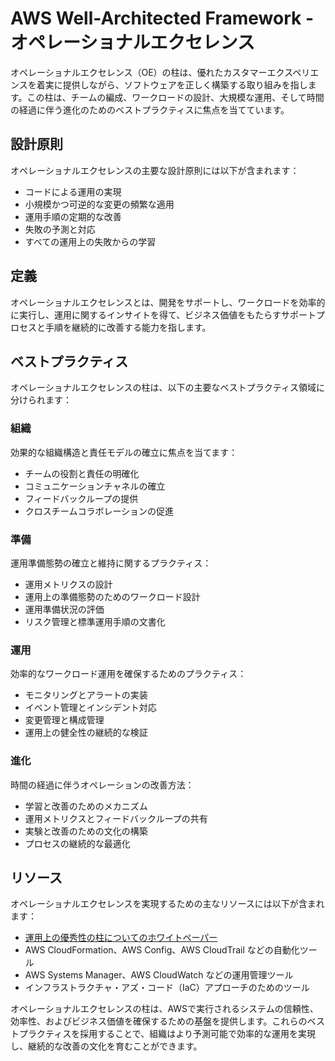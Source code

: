 # AWS Well-Architected Framework - オペレーショナルエクセレンス

オペレーショナルエクセレンス（OE）の柱は、優れたカスタマーエクスペリエンスを着実に提供しながら、ソフトウェアを正しく構築する取り組みを指します。この柱は、チームの編成、ワークロードの設計、大規模な運用、そして時間の経過に伴う進化のためのベストプラクティスに焦点を当てています。

## 設計原則

オペレーショナルエクセレンスの主要な設計原則には以下が含まれます：

- コードによる運用の実現
- 小規模かつ可逆的な変更の頻繁な適用
- 運用手順の定期的な改善
- 失敗の予測と対応
- すべての運用上の失敗からの学習

## 定義

オペレーショナルエクセレンスとは、開発をサポートし、ワークロードを効率的に実行し、運用に関するインサイトを得て、ビジネス価値をもたらすサポートプロセスと手順を継続的に改善する能力を指します。

## ベストプラクティス

オペレーショナルエクセレンスの柱は、以下の主要なベストプラクティス領域に分けられます：

### 組織

効果的な組織構造と責任モデルの確立に焦点を当てます：

- チームの役割と責任の明確化
- コミュニケーションチャネルの確立
- フィードバックループの提供
- クロスチームコラボレーションの促進

### 準備

運用準備態勢の確立と維持に関するプラクティス：

- 運用メトリクスの設計
- 運用上の準備態勢のためのワークロード設計
- 運用準備状況の評価
- リスク管理と標準運用手順の文書化

### 運用

効率的なワークロード運用を確保するためのプラクティス：

- モニタリングとアラートの実装
- イベント管理とインシデント対応
- 変更管理と構成管理
- 運用上の健全性の継続的な検証

### 進化

時間の経過に伴うオペレーションの改善方法：

- 学習と改善のためのメカニズム
- 運用メトリクスとフィードバックループの共有
- 実験と改善のための文化の構築
- プロセスの継続的な最適化

## リソース

オペレーショナルエクセレンスを実現するための主なリソースには以下が含まれます：

- [運用上の優秀性の柱についてのホワイトペーパー](https://docs.aws.amazon.com/wellarchitected/latest/operational-excellence-pillar/welcome.html)
- AWS CloudFormation、AWS Config、AWS CloudTrail などの自動化ツール
- AWS Systems Manager、AWS CloudWatch などの運用管理ツール
- インフラストラクチャ・アズ・コード（IaC）アプローチのためのツール

オペレーショナルエクセレンスの柱は、AWSで実行されるシステムの信頼性、効率性、およびビジネス価値を確保するための基盤を提供します。これらのベストプラクティスを採用することで、組織はより予測可能で効率的な運用を実現し、継続的な改善の文化を育むことができます。